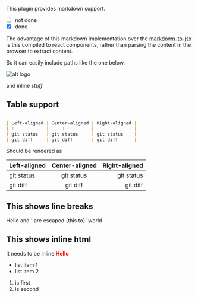 This plugin provides markdown support.

- [ ] not done
- [x] done

The advantage of this markdown implementation over the [markdown-to-jsx](https://www.npmjs.com/package/markdown-to-jsx)
is this  compiled to react components, rather than parsing the content in the browser
to extract content.

So it can easily include paths like the one below.

![alt logo](../../mrbuilder.wiki/mrbuilder.svg)

and inline _stuff_

## Table support

```markdown

| Left-aligned | Center-aligned | Right-aligned |
| :---         |     :---:      |          ---: |
| git status   | git status     | git status    |
| git diff     | git diff       | git diff      |


```
Should be rendered as

| Left-aligned | Center-aligned | Right-aligned |
| :---         |     :---:      |          ---: |
| git status   | git status     | git status    |
| git diff     | git diff       | git diff      |


## This shows line breaks
Hello and ' are escaped {this to}'
world

## This shows inline html
It needs to be inline <span className='inline-hello' style="font-weight:bold;color:red">Hello</span>



- list item 1
- list item 2

1) is first
2) is second

